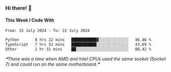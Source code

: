 ### Hi there! 👋

#### This Week I Code With
<!--START_SECTION:waka-->

```txt
From: 15 July 2024 - To: 22 July 2024

Python       8 hrs 22 mins   ███████████▓░░░░░░░░░░░░░   46.46 %
TypeScript   7 hrs 52 mins   ███████████░░░░░░░░░░░░░░   43.69 %
Other        1 hr 31 mins    ██░░░░░░░░░░░░░░░░░░░░░░░   08.42 %
```

<!--END_SECTION:waka-->

<!--STARTS_HERE_QUOTE_README-->
<i>❝There was a time when AMD and Intel CPUs used the same socket (Socket 7) and could run on the same motherboard.❞</i>
<!--ENDS_HERE_QUOTE_README-->
